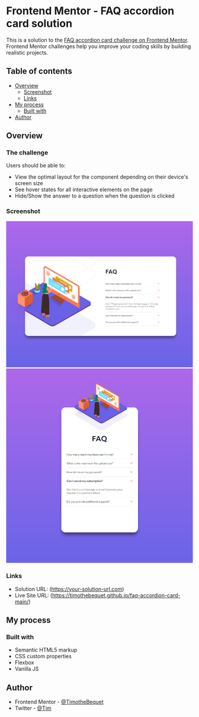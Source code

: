 # Frontend Mentor - FAQ accordion card solution

This is a solution to the [FAQ accordion card challenge on Frontend Mentor](https://www.frontendmentor.io/challenges/faq-accordion-card-XlyjD0Oam). Frontend Mentor challenges help you improve your coding skills by building realistic projects. 

## Table of contents

- [Overview](#overview)
  - [Screenshot](#screenshot)
  - [Links](#links)
- [My process](#my-process)
  - [Built with](#built-with)
- [Author](#author)

## Overview

### The challenge

Users should be able to:

- View the optimal layout for the component depending on their device's screen size
- See hover states for all interactive elements on the page
- Hide/Show the answer to a question when the question is clicked

### Screenshot

![](./overview/desktop-view.jpg)
![](./overview/mobile-view.jpg)

### Links

- Solution URL: (https://your-solution-url.com)
- Live Site URL: (https://timothebequet.github.io/faq-accordion-card-main/)

## My process

### Built with

- Semantic HTML5 markup
- CSS custom properties
- Flexbox
- Vanilla JS

## Author

- Frontend Mentor - [@TimotheBequet](https://www.frontendmentor.io/profile/TimotheBequet)
- Twitter - [@Tim](https://twitter.com/watzefeuke)